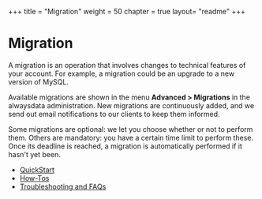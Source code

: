 +++
title = "Migration"
weight = 50
chapter = true
layout= "readme"
+++

# Migration

A migration is an operation that involves changes to technical features of your account. For example, a migration could be an upgrade to a new version of MySQL.

Available migrations are shown in the menu **Advanced > Migrations** in the alwaysdata administration. New migrations are continuously added, and we send out email notifications to our clients to keep them informed.

Some migrations are optional: we let you choose whether or not to perform them. Others are mandatory: you have a certain time limit to perform these. Once its deadline is reached, a migration is automatically performed if it hasn't yet been.

- [QuickStart]()
- [How-Tos]()
- [Troubleshooting and FAQs]()
